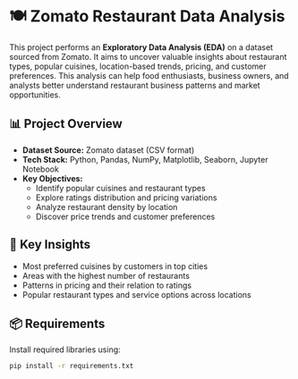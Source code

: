 # 🍽️ Zomato Restaurant Data Analysis

This project performs an **Exploratory Data Analysis (EDA)** on a dataset sourced from Zomato. It aims to uncover valuable insights about restaurant types, popular cuisines, location-based trends, pricing, and customer preferences. This analysis can help food enthusiasts, business owners, and analysts better understand restaurant business patterns and market opportunities.

## 📊 Project Overview

- **Dataset Source:** Zomato dataset (CSV format)
- **Tech Stack:** Python, Pandas, NumPy, Matplotlib, Seaborn, Jupyter Notebook
- **Key Objectives:**
  - Identify popular cuisines and restaurant types
  - Explore ratings distribution and pricing variations
  - Analyze restaurant density by location
  - Discover price trends and customer preferences



## 📌 Key Insights

- Most preferred cuisines by customers in top cities
- Areas with the highest number of restaurants
- Patterns in pricing and their relation to ratings
- Popular restaurant types and service options across locations

## 📦 Requirements

Install required libraries using:

```bash
pip install -r requirements.txt
